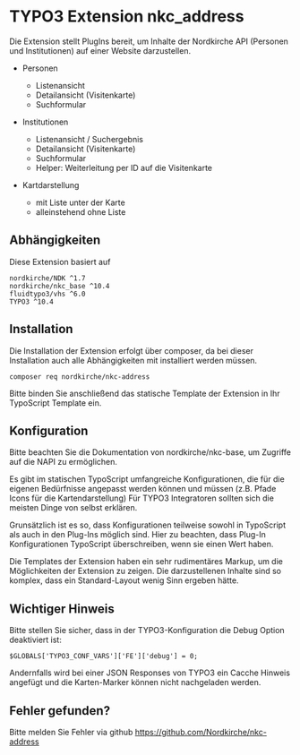 # TYPO3 Extension nkc_address

Die Extension stellt PlugIns bereit, um Inhalte der Nordkirche API (Personen und Institutionen) auf einer Website darzustellen.

* Personen
  * Listenansicht
  * Detailansicht (Visitenkarte)
  * Suchformular 

* Institutionen
  * Listenansicht / Suchergebnis
  * Detailansicht (Visitenkarte)
  * Suchformular
  * Helper: Weiterleitung per ID auf die Visitenkarte

* Kartdarstellung
  * mit Liste unter der Karte
  * alleinstehend ohne Liste
    
  
## Abhängigkeiten
Diese Extension basiert auf

    nordkirche/NDK ^1.7
    nordkirche/nkc_base ^10.4
    fluidtypo3/vhs ^6.0
    TYPO3 ^10.4
            
## Installation
Die Installation der Extension erfolgt über composer, da bei dieser Installation auch alle Abhängigkeiten mit installiert werden müssen.

    composer req nordkirche/nkc-address

Bitte binden Sie anschließend das statische Template der Extension in Ihr TypoScript Template ein.

## Konfiguration

Bitte beachten Sie die Dokumentation von nordkirche/nkc-base, um Zugriffe auf die NAPI zu ermöglichen.

Es gibt im statischen TypoScript umfangreiche Konfigurationen, die für die eigenen Bedürfnisse angepasst werden können und müssen (z.B. Pfade Icons für die Kartendarstellung) Für TYPO3 Integratoren sollten sich die meisten Dinge von selbst erklären. 

Grunsätzlich ist es so, dass Konfigurationen teilweise sowohl in TypoScript als auch in den Plug-Ins möglich sind. Hier zu beachten, dass Plug-In Konfigurationen TypoScript überschreiben, wenn sie einen Wert haben.

Die Templates der Extension haben ein sehr rudimentäres Markup, um die Möglichkeiten der Extension zu zeigen. Die darzustellenen Inhalte sind so komplex, dass ein Standard-Layout wenig Sinn ergeben hätte.   


## Wichtiger Hinweis
Bitte stellen Sie sicher, dass in der TYPO3-Konfiguration die Debug Option deaktiviert ist:
 
    $GLOBALS['TYPO3_CONF_VARS']['FE']['debug'] = 0;

Andernfalls wird bei einer JSON Responses von TYPO3 ein Cacche Hinweis angefügt und die Karten-Marker können nicht nachgeladen werden.


## Fehler gefunden?
Bitte melden Sie Fehler via github
https://github.com/Nordkirche/nkc-address